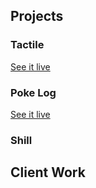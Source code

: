 ## Projects

### Tactile
[See it live](tactile.photos)

### Poke Log
[See it live](poke-log.herokuapp.com)

### Shill

## Client Work